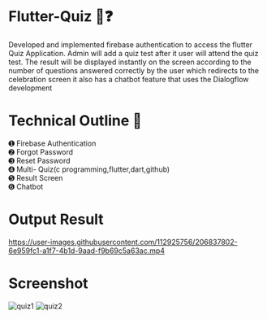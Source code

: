 # Flutter-Quiz 🤔❓
Developed and implemented firebase authentication to access the flutter Quiz Application. Admin will add a quiz test after it user will attend the quiz test. The result will be displayed instantly on the screen according to the number of questions answered correctly by the user which redirects to the celebration screen it also has a chatbot feature that uses the Dialogflow development
# Technical Outline 📕
➊ Firebase Authentication\
➋ Forgot Password\
➌ Reset Password\
➍ Multi- Quiz(c programming,flutter,dart,github)\
➎ Result Screen\
➏ Chatbot 
# Output Result
https://user-images.githubusercontent.com/112925756/206837802-6e959fc1-a1f7-4b1d-9aad-f9b69c5a63ac.mp4
# Screenshot
![quiz1](https://user-images.githubusercontent.com/112925756/206091951-fd96da27-67cd-41c6-8c3a-357bf04eab8a.jpg)
![quiz2](https://user-images.githubusercontent.com/112925756/206092069-579b775b-a35f-409c-a4a4-b90ae3b5b6e0.jpg)

